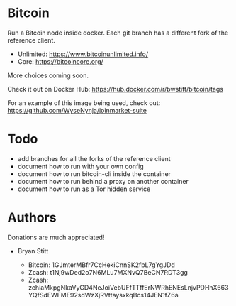 # Bitcoin

Run a Bitcoin node inside docker. Each git branch has a different fork of the reference client.

 - Unlimited: https://www.bitcoinunlimited.info/
 - Core: https://bitcoincore.org/

More choices coming soon.

Check it out on Docker Hub: https://hub.docker.com/r/bwstitt/bitcoin/tags

For an example of this image being used, check out: https://github.com/WyseNynja/joinmarket-suite


# Todo

 * add branches for all the forks of the reference client
 * document how to run with your own config
 * document how to run bitcoin-cli inside the container
 * document how to run behind a proxy on another container
 * document how to run as a Tor hidden service


# Authors

Donations are much appreciated!

 - Bryan Stitt <bryan at stitthappens.com>
     - Bitcoin: 1GJmterMBfr7CcHekiCnnSK2fbL7gYgJDd
     - Zcash: t1Nj9wDed2o7N6MLu7MXNvQ7BeCN7RDT3gg
     - Zcash: zchiaMkpgNkaVyGD4NeJoiVebUFfTTffErNWRhENEsLnjvPDHhX663YQfSdEWFME92sdWzXjRVttaysxkqBcs14JEN1fZ6a
